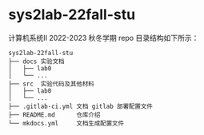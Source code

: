 # sys2lab-22fall-stu
计算机系统Ⅱ 2022-2023 秋冬学期 repo
目录结构如下所示：
```
sys2lab-22fall-stu
├── docs 实验文档
│   ├── lab0
│   └── ...
├── src  实验代码及其他材料
│   ├── lab0
│   └── ...
├── .gitlab-ci.yml 文档 gitlab 部署配置文件
├── README.md      仓库介绍
└── mkdocs.yml     文档生成配置文件
```